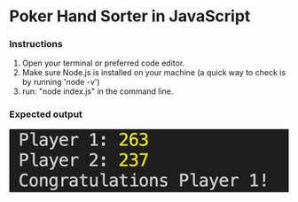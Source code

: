 # Poker Hand Sorter in JavaScript

### Instructions

1. Open your terminal or preferred code editor.
2. Make sure Node.js is installed on your machine (a quick way to check is by running 'node -v')
3. run: "node index.js" in the command line.

### Expected output

![alt text](output.png)
